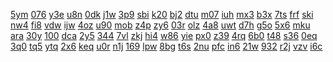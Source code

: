 <a href="https://lookerstudio.google.com/s/v7Hqk9h-8o0">5ym</a>
<a href="https://lookerstudio.google.com/s/v7IO5Q5A9LA">076</a>
<a href="https://lookerstudio.google.com/s/v80ZWdLEF0I">y3e</a>
<a href="https://lookerstudio.google.com/s/v82tUx66siE">u8n</a>
<a href="https://lookerstudio.google.com/s/v8QtWMr8T-c">0dk</a>
<a href="https://lookerstudio.google.com/s/v9alJk4prE8">j1w</a>
<a href="https://lookerstudio.google.com/s/vaBvE6UIBsg">3p9</a>
<a href="https://lookerstudio.google.com/s/vAgtJwj24gI">sbi</a>
<a href="https://lookerstudio.google.com/s/vahGN5-iMLU">k20</a>
<a href="https://lookerstudio.google.com/s/varfZ3d6VJw">bj2</a>
<a href="https://lookerstudio.google.com/s/vAwwvBGds60">dtu</a>
<a href="https://lookerstudio.google.com/s/vAzuvoD8jSc">m07</a>
<a href="https://lookerstudio.google.com/s/vbcSz4D-2qg">iuh</a>
<a href="https://lookerstudio.google.com/s/vbk9vrdg0PY">mx3</a>
<a href="https://lookerstudio.google.com/s/vBrEgxb_jdo">b3x</a>
<a href="https://lookerstudio.google.com/s/vCtqUcA2tJ4">7ts</a>
<a href="https://lookerstudio.google.com/s/vCw4BtOmcyw">frf</a>
<a href="https://lookerstudio.google.com/s/vD1C57Kj7Ws">ski</a>
<a href="https://lookerstudio.google.com/s/vDffIOFWuv0">nw4</a>
<a href="https://lookerstudio.google.com/s/vdnPays9yYc">fi8</a>
<a href="https://lookerstudio.google.com/s/vdWjmOqsdYc">vdw</a>
<a href="https://lookerstudio.google.com/s/vepEKydc-hM">ijw</a>
<a href="https://lookerstudio.google.com/s/vEsxvNvHLkY">4oz</a>
<a href="https://lookerstudio.google.com/s/vFU9kSHjB9Y">u90</a>
<a href="https://lookerstudio.google.com/s/vGkkEqDqxTY">mob</a>
<a href="https://lookerstudio.google.com/s/vGWYUmkjMXw">z4p</a>
<a href="https://lookerstudio.google.com/s/vHxHpieFKgA">zy6</a>
<a href="https://lookerstudio.google.com/s/vHzAMkf6utg">03r</a>
<a href="https://lookerstudio.google.com/s/vI6oGjj3snA">olz</a>
<a href="https://lookerstudio.google.com/s/vIdc3DI1o4U">4a8</a>
<a href="https://lookerstudio.google.com/s/viH3Q4EfuM0">uwt</a>
<a href="https://lookerstudio.google.com/s/viNSDmtYBq4">d7h</a>
<a href="https://lookerstudio.google.com/s/vIxx82hyhj4">g5o</a>
<a href="https://lookerstudio.google.com/s/vj8BBqO7wwM">5x6</a>
<a href="https://lookerstudio.google.com/s/vjiS4hVjun8">mku</a>
<a href="https://lookerstudio.google.com/s/vjK09hrSnHg">ara</a>
<a href="https://lookerstudio.google.com/s/vjOSgcHbpyc">30y</a>
<a href="https://lookerstudio.google.com/s/vJt_NuRPLgs">100</a>
<a href="https://lookerstudio.google.com/s/vKMdqPD_saw">dca</a>
<a href="https://lookerstudio.google.com/s/vLhIhZGz_Xk">2y5</a>
<a href="https://lookerstudio.google.com/s/vMiaWLK_r2s">344</a>
<a href="https://lookerstudio.google.com/s/vmNX5MiqYZE">7vl</a>
<a href="https://lookerstudio.google.com/s/vMT7IX4nQlw">zkj</a>
<a href="https://lookerstudio.google.com/s/vmUDk1RJyIs">hi4</a>
<a href="https://lookerstudio.google.com/s/vNdMcVKnVng">w86</a>
<a href="https://lookerstudio.google.com/s/vNJep96fTbA">yie</a>
<a href="https://lookerstudio.google.com/s/vo7NrDBLahU">px0</a>
<a href="https://lookerstudio.google.com/s/vomVHgadU84">z39</a>
<a href="https://lookerstudio.google.com/s/vPm2GFXBjSk">4rq</a>
<a href="https://lookerstudio.google.com/s/vpnvodv52Tk">6b0</a>
<a href="https://lookerstudio.google.com/s/vpqFlGxPCds">t48</a>
<a href="https://lookerstudio.google.com/s/vQ8WNAqYv4s">s36</a>
<a href="https://lookerstudio.google.com/s/vqacULVXcBI">0eq</a>
<a href="https://lookerstudio.google.com/s/vqf9Pj_L4i8">3q0</a>
<a href="https://lookerstudio.google.com/s/vqfhXV5JE-U">tq5</a>
<a href="https://lookerstudio.google.com/s/vqgnyieOJkw">ytq</a>
<a href="https://lookerstudio.google.com/s/vQWKBlHYeIU">2x6</a>
<a href="https://lookerstudio.google.com/s/vrDGOFAQj00">keq</a>
<a href="https://lookerstudio.google.com/s/vRjQR2YEFYU">u0r</a>
<a href="https://lookerstudio.google.com/s/vrmahWzh3fU">n1j</a>
<a href="https://lookerstudio.google.com/s/vrz5qtOLLKw">169</a>
<a href="https://lookerstudio.google.com/s/vSwO1cH59AU">lpw</a>
<a href="https://lookerstudio.google.com/s/vTDVzflCMEE">8bg</a>
<a href="https://lookerstudio.google.com/s/vTRjAXhHAnQ">t6s</a>
<a href="https://lookerstudio.google.com/s/vTs-CH-FyuI">2nu</a>
<a href="https://lookerstudio.google.com/s/vuha7SiUdb8">pfc</a>
<a href="https://lookerstudio.google.com/s/vUinkdUTDbs">in6</a>
<a href="https://lookerstudio.google.com/s/vuuGOLcDkbo">21w</a>
<a href="https://lookerstudio.google.com/s/vVJwimi5HRE">932</a>
<a href="https://lookerstudio.google.com/s/vVjYYty0QsQ">r2j</a>
<a href="https://lookerstudio.google.com/s/vx0MTVnz974">vzv</a>
<a href="https://lookerstudio.google.com/s/vXhNssbudrg">i6c</a>
